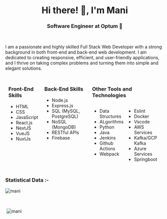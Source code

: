 <h1 align="center">Hi there! 👋, I'm Mani</h1>
<h3 align="center">Software Engineer at Optum 🚀</h3>
<br />

<p>I am a passionate and highly skilled Full Stack Web Developer with a strong background in both front-end and back-end web development. I am dedicated to creating responsive, efficient, and user-friendly applications, and I thrive on taking complex problems and turning them into simple and elegant solutions.</p>

<div style="display: flex; width: 100%;">
  <div style="flex-basis: 20%; padding: 10px;">
    <h3>Front-End Skills</h3>
    <ul>
      <li>HTML</li>
      <li>CSS</li>
      <li>JavaScript</li>
      <li>React.js</li>
      <li>NextJS</li>
      <li>VueJS</li>
      <li>NuxtJs</li>
    </ul>
  </div>
  <div style="flex-basis: 30%; padding: 10px;">
    <h3>Back-End Skills</h3>
    <ul>
      <li>Node.js</li>
      <li>Express.js</li>
      <li>SQL (MySQL, PostgreSQL)</li>
      <li>NoSQL (MongoDB)</li>
      <li>RESTful APIs</li>
      <li>Firebase</li>
    </ul>
  </div>
  <div style="flex-basis: 50%; padding: 10px;">
    <h3>Other Tools and Technologies</h3>
    <div style="display: flex;">
      <div style="width: 50%">
        <ul>
          <li>Data Structures</li>
          <li>ALgorithms</li>
          <li>Python</li>
          <li>Java</li>
          <li>Jenkins</li>
          <li>Github Actions</li>
          <li>Webpack</li>
        </ul>
      </div>
      <div style="width: 50%">
        <ul>
          <li>Eslint</li>
          <li>Docker</li>
          <li>Vscode</li>
          <li>AWS Services</li>
          <li>Kafka/GCP Kafka</li>
          <li>Azure Services</li>
          <li>Springboot</li>
        </ul>
      </div>
    </div>
  </div>
</div>

<h3>Statistical Data :-</h3>
<p><img align="center"
    src="https://github-readme-stats.vercel.app/api/top-langs?username=manisrinivasa1999&show_icons=true&locale=en&bg_color=0d1117&text_color=ffffff&layout=compact"
    alt="mani" 
    bg_color=#808080/></p>

<br>

<p>&nbsp;<img align="center" src="https://github-readme-stats.vercel.app/api?username=manisrinivasa1999&show_icons=true&locale=en&bg_color=0d1117&text_color=ffffff&repo=convoychat"
    alt="mani" /></p>